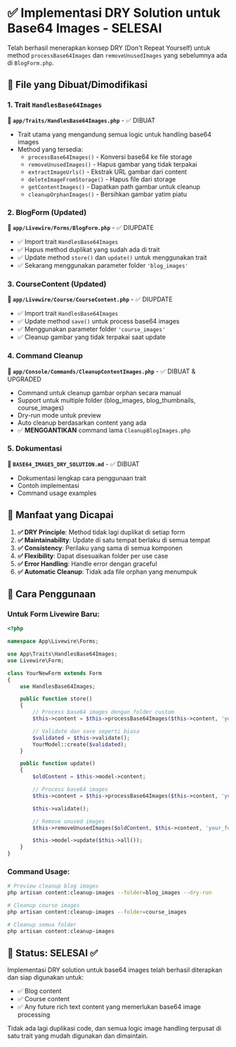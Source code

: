 # ✅ Implementasi DRY Solution untuk Base64 Images - SELESAI

Telah berhasil menerapkan konsep DRY (Don't Repeat Yourself) untuk method `processBase64Images` dan `removeUnusedImages` yang sebelumnya ada di `BlogForm.php`.

## 📁 File yang Dibuat/Dimodifikasi

### 1. Trait `HandlesBase64Images`

**📂 `app/Traits/HandlesBase64Images.php`** - ✅ DIBUAT

-   Trait utama yang mengandung semua logic untuk handling base64 images
-   Method yang tersedia:
    -   `processBase64Images()` - Konversi base64 ke file storage
    -   `removeUnusedImages()` - Hapus gambar yang tidak terpakai
    -   `extractImageUrls()` - Ekstrak URL gambar dari content
    -   `deleteImageFromStorage()` - Hapus file dari storage
    -   `getContentImages()` - Dapatkan path gambar untuk cleanup
    -   `cleanupOrphanImages()` - Bersihkan gambar yatim piatu

### 2. BlogForm (Updated)

**📂 `app/Livewire/Forms/BlogForm.php`** - ✅ DIUPDATE

-   ✅ Import trait `HandlesBase64Images`
-   ✅ Hapus method duplikat yang sudah ada di trait
-   ✅ Update method `store()` dan `update()` untuk menggunakan trait
-   ✅ Sekarang menggunakan parameter folder `'blog_images'`

### 3. CourseContent (Updated)

**📂 `app/Livewire/Course/CourseContent.php`** - ✅ DIUPDATE

-   ✅ Import trait `HandlesBase64Images`
-   ✅ Update method `save()` untuk process base64 images
-   ✅ Menggunakan parameter folder `'course_images'`
-   ✅ Cleanup gambar yang tidak terpakai saat update

### 4. Command Cleanup

**📂 `app/Console/Commands/CleanupContentImages.php`** - ✅ DIBUAT & UPGRADED

-   Command untuk cleanup gambar orphan secara manual
-   Support untuk multiple folder (blog_images, blog_thumbnails, course_images)
-   Dry-run mode untuk preview
-   Auto cleanup berdasarkan content yang ada
-   ✅ **MENGGANTIKAN** command lama `CleanupBlogImages.php`

### 5. Dokumentasi

**📂 `BASE64_IMAGES_DRY_SOLUTION.md`** - ✅ DIBUAT

-   Dokumentasi lengkap cara penggunaan trait
-   Contoh implementasi
-   Command usage examples

## 🎯 Manfaat yang Dicapai

1. **✅ DRY Principle**: Method tidak lagi duplikat di setiap form
2. **✅ Maintainability**: Update di satu tempat berlaku di semua tempat
3. **✅ Consistency**: Perilaku yang sama di semua komponen
4. **✅ Flexibility**: Dapat disesuaikan folder per use case
5. **✅ Error Handling**: Handle error dengan graceful
6. **✅ Automatic Cleanup**: Tidak ada file orphan yang menumpuk

## 🔧 Cara Penggunaan

### Untuk Form Livewire Baru:

```php
<?php

namespace App\Livewire\Forms;

use App\Traits\HandlesBase64Images;
use Livewire\Form;

class YourNewForm extends Form
{
    use HandlesBase64Images;

    public function store()
    {
        // Process base64 images dengan folder custom
        $this->content = $this->processBase64Images($this->content, 'your_folder');

        // Validate dan save seperti biasa
        $validated = $this->validate();
        YourModel::create($validated);
    }

    public function update()
    {
        $oldContent = $this->model->content;

        // Process base64 images
        $this->content = $this->processBase64Images($this->content, 'your_folder');

        $this->validate();

        // Remove unused images
        $this->removeUnusedImages($oldContent, $this->content, 'your_folder');

        $this->model->update($this->all());
    }
}
```

### Command Usage:

```bash
# Preview cleanup blog images
php artisan content:cleanup-images --folder=blog_images --dry-run

# Cleanup course images
php artisan content:cleanup-images --folder=course_images

# Cleanup semua folder
php artisan content:cleanup-images
```

## 🎉 Status: SELESAI ✅

Implementasi DRY solution untuk base64 images telah berhasil diterapkan dan siap digunakan untuk:

-   ✅ Blog content
-   ✅ Course content
-   ✅ Any future rich text content yang memerlukan base64 image processing

Tidak ada lagi duplikasi code, dan semua logic image handling terpusat di satu trait yang mudah digunakan dan dimaintain.

